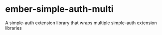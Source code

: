 ember-simple-auth-multi
=======================

A simple-auth extension library that wraps multiple simple-auth extension libraries
